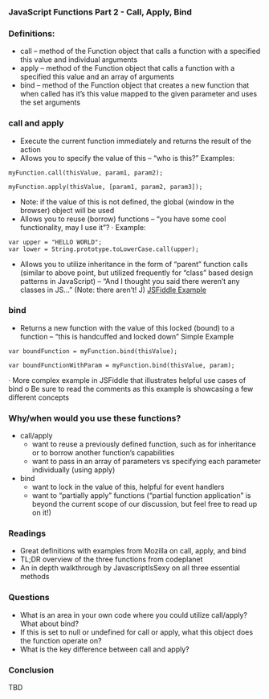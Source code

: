 ### JavaScript Functions Part 2 - Call, Apply, Bind
### Definitions:
- call – method of the Function object that calls a function with a specified this value and individual arguments
- apply – method of the Function object that calls a function with a specified this value and an array of arguments
- bind – method of the Function object that creates a new function that when called has it’s this value mapped to the given parameter and uses the set arguments

### call and apply
  - Execute the current function immediately and returns the result of the action
  - Allows you to specify the value of this – “who is this?”
Examples:
``` 
myFunction.call(thisValue, param1, param2);
```
```
myFunction.apply(thisValue, [param1, param2, param3]);
```
- Note: if the value of this is not defined, the global (window in the browser) object will be used
- Allows you to reuse (borrow) functions – “you have some cool functionality, may I use it”?
·         Example:
```
var upper = "HELLO WORLD";
var lower = String.prototype.toLowerCase.call(upper);
```
- Allows you to utilize inheritance in the form of “parent” function calls (similar to above point, but utilized frequently for “class” based design patterns in JavaScript) – “And I thought you said there weren’t any classes in JS…” (Note: there aren’t! J)
[JSFiddle Example](https://jsfiddle.net/0z3pyy27/2/)

### bind
- Returns a new function with the value of this locked (bound) to a function – “this is handcuffed and locked down”
Simple Example
```
var boundFunction = myFunction.bind(thisValue);
```
```
var boundFunctionWithParam = myFunction.bind(thisValue, param);
```

·         More complex example in JSFiddle that illustrates helpful use cases of bind
o   Be sure to read the comments as this example is showcasing a few different concepts
 
### Why/when would you use these functions?
- call/apply
  - want to reuse a previously defined function, such as for inheritance or to borrow another function’s capabilities
  - want to pass in an array of parameters vs specifying each parameter individually (using apply)
- bind
  - want to lock in the value of this, helpful for event handlers
  - want to “partially apply” functions (“partial function application” is beyond the current scope of our discussion, but feel free to read up on it!)
 
### Readings
- Great definitions with examples from Mozilla on call, apply, and bind
- TL;DR overview of the three functions from codeplanet
- An in depth walkthrough by JavascriptIsSexy on all three essential methods

### Questions
- What is an area in your own code where you could utilize call/apply? What about bind?
- If this is set to null or undefined for call or apply, what this object does the function operate on?
- What is the key difference between call and apply?

### Conclusion
TBD
